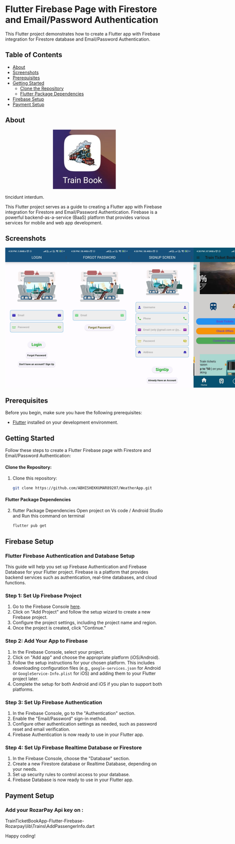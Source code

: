 # Flutter Firebase Page with Firestore and Email/Password Authentication

This Flutter project demonstrates how to create a Flutter app with Firebase integration for Firestore database and Email/Password Authentication.

## Table of Contents

- [About](#about)
- [Screenshots](#screenshots)
- [Prerequisites](#prerequisites)
- [Getting Started](#getting-started)
  - [Clone the Repository](#clone-the-repository)
  - [Flutter Package Dependencies](#flutter-package-dependencies)
- [Firebase Setup](#firebase-setup)
- [Payment Setup](#payment-setup)

## About

<div align="center">
  <img src="img/weather.jpeg" alt="Image Description" width="200">
  <p align="left"> tincidunt interdum.</p>
</div>
This Flutter project serves as a guide to creating a Flutter app with Firebase integration for Firestore and Email/Password Authentication. Firebase is a powerful backend-as-a-service (BaaS) platform that provides various services for mobile and web app development.

## Screenshots

<div style="display: flex; justify-content: space-between;">
   <img src="img/ak1.jpg" width="200">
   <img src="img/ak2.jpg" width="200">
   <img src="img/ak3.jpg" width="200">
   <img src="img/ak4.jpg" width="200">
   <img src="img/ak5.jpg" width="200">
   <img src="img/ak6.jpg" width="200">
   <img src="img/ak7.jpg" width="200">
   <img src="img/ak8.jpg" width="200">
   <img src="img/ak9.jpg" width="200">
   <img src="img/ak10.jpg" width="200">
   <img src="img/ak11.jpg" width="200">
   <img src="img/ak12.jpg" width="200">
   <img src="img/ak13.jpg" width="200">
   <img src="img/ak14.jpg" width="200">
</div>

## Prerequisites

Before you begin, make sure you have the following prerequisites:

- [Flutter](https://flutter.dev/) installed on your development environment.

## Getting Started

Follow these steps to create a Flutter Firebase page with Firestore and Email/Password Authentication:

#### Clone the Repository:

1. Clone this repository:

   ```bash
   git clone https://github.com/ABHISHEKKUMAR89207/WeatherApp.git
   ```

#### Flutter Package Dependencies

2. flutter Package Dependencies
   Open project on Vs code / Android Studio and Run this command on terminal
   ```bash
   flutter pub get
   ```

## Firebase Setup

### Flutter Firebase Authentication and Database Setup

This guide will help you set up Firebase Authentication and Firebase Database for your Flutter project. Firebase is a platform that provides backend services such as authentication, real-time databases, and cloud functions.

### Step 1: Set Up Firebase Project

1. Go to the Firebase Console [here](https://console.firebase.google.com/).
2. Click on "Add Project" and follow the setup wizard to create a new Firebase project.
3. Configure the project settings, including the project name and region.
4. Once the project is created, click "Continue."

### Step 2: Add Your App to Firebase

1. In the Firebase Console, select your project.
2. Click on "Add app" and choose the appropriate platform (iOS/Android).
3. Follow the setup instructions for your chosen platform. This includes downloading configuration files (e.g., `google-services.json` for Android or `GoogleService-Info.plist` for iOS) and adding them to your Flutter project later.
4. Complete the setup for both Android and iOS if you plan to support both platforms.

### Step 3: Set Up Firebase Authentication

1. In the Firebase Console, go to the "Authentication" section.
2. Enable the "Email/Password" sign-in method.
3. Configure other authentication settings as needed, such as password reset and email verification.
4. Firebase Authentication is now ready to use in your Flutter app.

### Step 4: Set Up Firebase Realtime Database or Firestore

1. In the Firebase Console, choose the "Database" section.
2. Create a new Firestore database or Realtime Database, depending on your needs.
3. Set up security rules to control access to your database.
4. Firebase Database is now ready to use in your Flutter app.

## Payment Setup

### Add your RozarPay Api key on :

TrainTicketBookApp-Flutter-Firebase-Rozarpay\lib\Trains\AddPassengerInfo.dart

Happy coding!
